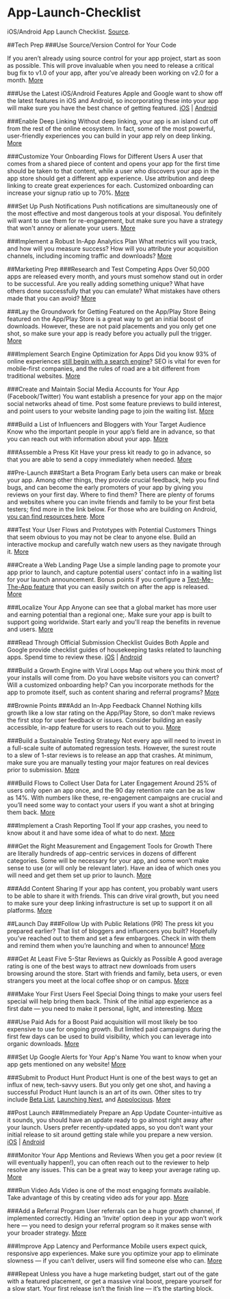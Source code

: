 # App-Launch-Checklist
iOS/Android App Launch Checklist. [Source](https://branch.io/resources/app-launch-checklist).

##Tech Prep
###Use Source/Version Control for Your Code

If you aren’t already using source control for your app project, start as soon as possible. This will prove invaluable when you need to release a critical bug fix to v1.0 of your app, after you’ve already been working on v2.0 for a month.
[More](https://www.troyhunt.com/10-commandments-of-good-source-control/)

###Use the Latest iOS/Android Features
Apple and Google want to show off the latest features in iOS and Android, so incorporating these into your app will make sure you have the best chance of getting featured.
[iOS](https://developer.apple.com/develop/) | [Android](https://developer.android.com/index.html)

###Enable Deep Linking
Without deep linking, your app is an island cut off from the rest of the online ecosystem. In fact, some of the most powerful, user-friendly experiences you can build in your app rely on deep linking.
[More](https://developer.branch.io/features/)

###Customize Your Onboarding Flows for Different Users
A user that comes from a shared piece of content and opens your app for the first time should be taken to that content, while a user who discovers your app in the app store should get a different app experience. Use attribution and deep linking to create great experiences for each. Customized onboarding can increase your signup ratio up to 70%.
[More](https://blog.branch.io/want-mobile-growth-focus-on-user-onboarding)

###Set Up Push Notifications
Push notifications are simultaneously one of the most effective and most dangerous tools at your disposal. You definitely will want to use them for re-engagement, but make sure you have a strategy that won't annoy or alienate your users.
[More](https://onesignal.com)

###Implement a Robust In-App Analytics Plan
What metrics will you track, and how will you measure success? How will you attribute your acquisition channels, including incoming traffic and downloads?
[More](http://www.techworld.com/picture-gallery/apps/eight-best-free-analytics-tools-for-mobile-app-developers-3636407/)

##Marketing Prep
###Research and Test Competing Apps
Over 50,000 apps are released every month, and yours must somehow stand out in order to be successful. Are you really adding something unique? What have others done successfully that you can emulate? What mistakes have others made that you can avoid?
[More](http://www.buzinga.com.au/buzz/competitive-analysis-on-apps/)

###Lay the Groundwork for Getting Featured on the App/Play Store
Being featured on the App/Play Store is a great way to get an initial boost of downloads. However, these are not paid placements and you only get one shot, so make sure your app is ready before you actually pull the trigger.
[More](http://howwedostartups.com/articles/How-To-Get-Featured-App-Store-Google-Play)

###Implement Search Engine Optimization for Apps
Did you know 93% of online experiences [still begin with a search engine](https://www.imforza.com/blog/8-seo-stats-that-are-hard-to-ignore/)? SEO is vital for even for mobile-first companies, and the rules of road are a bit different from traditional websites.
[More](http://searchengineland.com/app-indexing-new-frontier-seo-app-packs-app-store-search-242319)

###Create and Maintain Social Media Accounts for Your App (Facebook/Twitter)
You want establish a presence for your app on the major social networks ahead of time. Post some feature previews to build interest, and point users to your website landing page to join the waiting list.
[More](https://waracle.net/marketing-app-using-social-media/)

###Build a List of Influencers and Bloggers with Your Target Audience
Know who the important people in your app’s field are in advance, so that you can reach out with information about your app.
[More](https://submit.co)

###Assemble a Press Kit
Have your press kit ready to go in advance, so that you are able to send a copy immediately when needed.
[More](http://www.inmobi.com/blog/2015/05/04/what-every-app-developer-needs-to-know-about-press-kits)

##Pre-Launch
###Start a Beta Program
Early beta users can make or break your app. Among other things, they provide crucial feedback, help you find bugs, and can become the early promoters of your app by giving you reviews on your first day. Where to find them? There are plenty of forums and websites where you can invite friends and family to be your first beta testers; find more in the link below. For those who are building on Android, [you can find resources here](https://support.google.com/googleplay/android-developer/answer/3131213?hl=en).
[More](http://www.apptamin.com/blog/find-app-beta-users/)

###Test Your User Flows and Prototypes with Potential Customers
Things that seem obvious to you may not be clear to anyone else. Build an interactive mockup and carefully watch new users as they navigate through it.
[More](https://www.usertesting.com/blog/2015/11/05/why-you-should-user-test-your-prototype-before-coding-anything/)

###Create a Web Landing Page
Use a simple landing page to promote your app prior to launch, and capture potential users’ contact info in a waiting list for your launch announcement. Bonus points if you configure a [Text-Me-The-App feature](https://dev.branch.io/features/text-me-the-app/overview/) that you can easily switch on after the app is released.
[More](http://blog.usabilla.com/16-inspiring-app-landing-pages-and-8-reasons-why-they-are-effective/)

###Localize Your App
Anyone can see that a global market has more user and earning potential than a regional one;. Make sure your app is built to support going worldwide. Start early and you'll reap the benefits in revenue and users.
[More](https://www.smartling.com/translation-services/app-localization/)

###Read Through Official Submission Checklist Guides
Both Apple and Google provide checklist guides of housekeeping tasks related to launching apps. Spend time to review these.
[iOS](https://developer.apple.com/library/content/documentation/IDEs/Conceptual/AppDistributionGuide/Introduction/Introduction.html) | [Android](https://developer.android.com/distribute/tools/launch-checklist.html)

###Build a Growth Engine with Viral Loops
Map out where you think most of your installs will come from. Do you have website visitors you can convert? Will a customized onboarding help? Can you incorporate methods for the app to promote itself, such as content sharing and referral programs?
[More](https://amplitude.com/blog/2016/03/01/deep-linking-mobile-growth/)

##Brownie Points
###Add an In-App Feedback Channel
Nothing kills growth like a low star rating on the App/Play Store, so don’t make reviews the first stop for user feedback or issues. Consider building an easily accessible, in-app feature for users to reach out to you.
[More](https://blog.branch.io/getting-your-app-customers-to-love-you-lessons-from-the-trenches)

###Build a Sustainable Testing Strategy
Not every app will need to invest in a full-scale suite of automated regression tests. However, the surest route to a slew of 1-star reviews is to release an app that crashes. At minimum, make sure you are manually testing your major features on real devices prior to submission.
[More](https://axelerant.com/7-ways-win-mobile-application-testing/)

###Build Flows to Collect User Data for Later Engagement
Around 25% of users only open an app once, and the 90 day retention rate can be as low as 14%. With numbers like these, re-engagement campaigns are crucial and you’ll need some way to contact your users if you want a shot at bringing them back.
[More](http://info.localytics.com/blog/mobile-apps-whats-a-good-retention-rate)

###Implement a Crash Reporting Tool
If your app crashes, you need to know about it and have some idea of what to do next.
[More](http://blog.safedk.com/sdk-economy/find-whos-crashing-party-mobile-crash-reporting-tools-review/)

###Get the Right Measurement and Engagement Tools for Growth
There are literally hundreds of app-centric services in dozens of different categories. Some will be necessary for your app, and some won’t make sense to use (or will only be relevant later). Have an idea of which ones you will need and get them set up prior to launch.
[More](http://www.mobilegrowthstack.com/the-mobile-growth-stack/)

###Add Content Sharing
If your app has content, you probably want users to be able to share it with friends. This can drive viral growth, but you need to make sure your deep linking infrastructure is set up to support it on all platforms.
[More](https://branch.io/sharing/)

##Launch Day
###Follow Up with Public Relations (PR)
The press kit you prepared earlier? That list of bloggers and influencers you built? Hopefully you’ve reached out to them and set a few embargoes. Check in with them and remind them when you’re launching and when to announce!
[More](http://blog.pressfriendly.com/what-startups-need-to-know-about-press-embargoes/)

###Get At Least Five 5-Star Reviews as Quickly as Possible
A good average rating is one of the best ways to attract new downloads from users browsing around the store. Start with friends and family, beta users, or even strangers you meet at the local coffee shop or on campus.
[More](https://www.mobileaction.co/blog/importance-ratings-reviews/)

###Make Your First Users Feel Special
Doing things to make your users feel special will help bring them back. Think of the initial app experience as a first date — you need to make it personal, light, and interesting.
[More](http://www.slideshare.net/branchmetrics/the-2016-mobile-growth-handbook-64218146/47-One_of_the_things_you)

###Use Paid Ads for a Boost
Paid acquisition will most likely be too expensive to use for ongoing growth. But limited paid campaigns during the first few days can be used to build visibility, which you can leverage into organic downloads.
[More](https://appsamurai.com/7-convincing-reasons-to-use-paid-user-acquisition-for-your-app/)

###Set Up Google Alerts for Your App's Name
You want to know when your app gets mentioned on any website!
[More](https://www.google.com/alerts)

###Submit to Product Hunt
Product Hunt is one of the best ways to get an influx of new, tech-savvy users. But you only get one shot, and having a successful Product Hunt launch is an art of its own. Other sites to try include [Beta List](https://betalist.com), [Launching Next](https://www.launchingnext.com), and [Appolocious](http://appolicious.com).
[More](https://foundrmag.com/the-ultimate-guide-to-launching-on-product-hunt/)

##Post Launch
###Immediately Prepare an App Update
Counter-intuitive as it sounds, you should have an update ready to go almost right away after your launch. Users prefer recently-updated apps, so you don’t want your initial release to sit around getting stale while you prepare a new version.
[iOS](https://developer.apple.com/library/content/documentation/LanguagesUtilities/Conceptual/iTunesConnect_Guide/Chapters/ReplacingYourAppWithANewVersion.html) | [Android](https://support.google.com/googleplay/android-developer/answer/113476?hl=en)

###Monitor Your App Mentions and Reviews
When you get a poor review (it will eventually happen!), you can often reach out to the reviewer to help resolve any issues. This can be a great way to keep your average rating up.
[More](https://medium.com/@paulmayne/i-found-a-way-to-interact-with-app-store-reviews-598ba34089aa#.9n2eaxads)

###Run Video Ads
Video is one of the most engaging formats available. Take advantage of this by creating video ads for your app.
[More](https://developers.facebook.com/docs/app-ads/formats/video-ads)

###Add a Referral Program
User referrals can be a huge growth channel, if implemented correctly. Hiding an ‘Invite’ option deep in your app won’t work here — you need to design your referral program so it makes sense with your broader strategy.
[More](https://blog.branch.io/use-branch-to-build-a-incentivized-mobile-referral-system)

###Improve App Latency and Performance
Mobile users expect quick, responsive app experiences. Make sure you optimize your app to eliminate slowness — if you can’t deliver, users will find someone else who can.
[More](https://www.kinvey.com/why-mobile-app-performance-matters/)

###Repeat
Unless you have a huge marketing budget, start out of the gate with a featured placement, or get a massive viral boost, prepare yourself for a slow start. Your first release isn’t the finish line — it’s the starting block.
